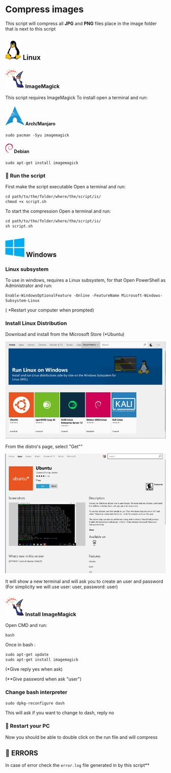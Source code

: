 # Compress images

This script will compress all **JPG** and **PNG** files place in the image folder that is next to this script

## ![](.documentation/README/img/Tux.svg) Linux

### ![](.documentation/README/img/ImageMagick_logo-1580722729696.svg) ImageMagick

This script requires ImageMagick
To install open a terminal and run:

#### ![](.documentation/README/img/arch.svg) Arch/Manjaro

```
sudo pacman -Syu imagemagick
```

#### ![](.documentation/README/img/Debian_logo.png) Debian

```
sudo apt-get install imagemagick
```



### :rocket: Run the script

First make the script executable
Open a terminal and run:

```
cd path/to/the/folder/where/the/script/is/
chmod +x script.sh
```

To start the compression
 Open a terminal and run:

```
cd path/to/the/folder/where/the/script/is/
sh script.sh
```





## ![](.documentation/README/img/windows.svg) Windows

### Linux subsystem

To use in windows, requires a Linux subsystem, for that
Open PowerShell as Administrator and run:

```
Enable-WindowsOptionalFeature -Online -FeatureName Microsoft-Windows-Subsystem-Linux
```

( *Restart your computer when prompted)

### Install Linux Distribution

Download and install from the Microsoft Store (*Ubuntu)

![](.documentation/README/img/1.png)

From the distro's page, select "Get""

![](.documentation/README/img/2.png)

It will show a new terminal and will ask you to create an user and password
(For simplicity we will use user: user, password: user)

### ![](.documentation/README/img/ImageMagick_logo-1580722729696.svg) Install ImageMagick

Open CMD and run:

```
bash
```

Once in bash :

```
sudo apt-get update
sudo apt-get install imagemagick
```

(*Give reply yes when ask)

(**Give password when ask "user")

### Change bash interpreter

```
sudo dpkg-reconfigure dash
```

This will ask if you want to change to dash, reply no

### **:stop_sign: Restart your PC**

Now you should be able to double click on the run file and will compress





## :bug: ERRORS

 In case of error check the `error.log` file generated in by this script**